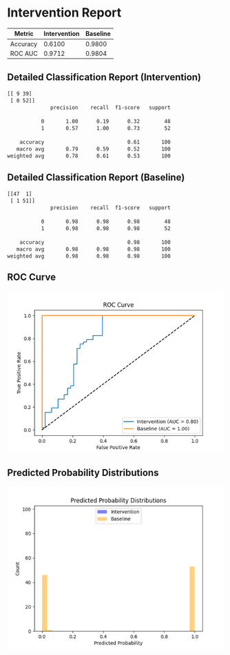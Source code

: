 
# Intervention Report

| Metric           | Intervention | Baseline |
|------------------|--------------|----------|
| Accuracy         | 0.6100     | 0.9800   |
| ROC AUC          | 0.9712     | 0.9804   |

## Detailed Classification Report (Intervention)

```
[[ 9 39]
 [ 0 52]]
              precision    recall  f1-score   support

           0       1.00      0.19      0.32        48
           1       0.57      1.00      0.73        52

    accuracy                           0.61       100
   macro avg       0.79      0.59      0.52       100
weighted avg       0.78      0.61      0.53       100

```

## Detailed Classification Report (Baseline)

```
[[47  1]
 [ 1 51]]
              precision    recall  f1-score   support

           0       0.98      0.98      0.98        48
           1       0.98      0.98      0.98        52

    accuracy                           0.98       100
   macro avg       0.98      0.98      0.98       100
weighted avg       0.98      0.98      0.98       100

```

## ROC Curve

![ROC Curve](/intervention_reports/f7030_100.0/roc_curve.png)

## Predicted Probability Distributions

![Probability Distributions](/intervention_reports/f7030_100.0/probability_distributions.png)
